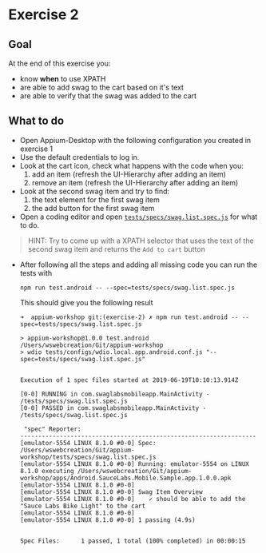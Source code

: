 # Exercise 2

## Goal
At the end of this exercise you:
- know **when** to use XPATH
- are able to add swag to the cart based on it's text
- are able to verify that the swag was added to the cart

## What to do
- Open Appium-Desktop with the following configuration you created in exercise 1
- Use the default credentials to log in.
- Look at the cart icon, check what happens with the code when you:
  1. add an item (refresh the UI-Hierarchy after adding an item)
  2. remove an item (refresh the UI-Hierarchy after adding an item)
- Look at the second swag item and try to find:
  1. the text element for the first swag item
  2. the add button for the first swag item
- Open a coding editor and open [`tests/specs/swag.list.spec.js`](../../tests/specs/swag.list.spec.js) for what to do.

> HINT: Try to come up with a XPATH selector that uses the text of the second swag item and returns the `Add to cart` button

- After following all the steps and adding all missing code you can run the tests with 

  `npm run test.android -- --spec=tests/specs/swag.list.spec.js`
  
  This should give you the following result
  
  ```log
  ➜  appium-workshop git:(exercise-2) ✗ npm run test.android -- --spec=tests/specs/swag.list.spec.js
  
  > appium-workshop@1.0.0 test.android /Users/wswebcreation/Git/appium-workshop
  > wdio tests/configs/wdio.local.app.android.conf.js "--spec=tests/specs/swag.list.spec.js"
  
  
  Execution of 1 spec files started at 2019-06-19T10:10:13.914Z
  
  [0-0] RUNNING in com.swaglabsmobileapp.MainActivity - /tests/specs/swag.list.spec.js
  [0-0] PASSED in com.swaglabsmobileapp.MainActivity - /tests/specs/swag.list.spec.js
  
   "spec" Reporter:
  ------------------------------------------------------------------
  [emulator-5554 LINUX 8.1.0 #0-0] Spec: /Users/wswebcreation/Git/appium-workshop/tests/specs/swag.list.spec.js
  [emulator-5554 LINUX 8.1.0 #0-0] Running: emulator-5554 on LINUX 8.1.0 executing /Users/wswebcreation/Git/appium-workshop/apps/Android.SauceLabs.Mobile.Sample.app.1.0.0.apk
  [emulator-5554 LINUX 8.1.0 #0-0]
  [emulator-5554 LINUX 8.1.0 #0-0] Swag Item Overview
  [emulator-5554 LINUX 8.1.0 #0-0]    ✓ should be able to add the "Sauce Labs Bike Light" to the cart
  [emulator-5554 LINUX 8.1.0 #0-0]
  [emulator-5554 LINUX 8.1.0 #0-0] 1 passing (4.9s)
  
  
  Spec Files:      1 passed, 1 total (100% completed) in 00:00:15 
  ```
